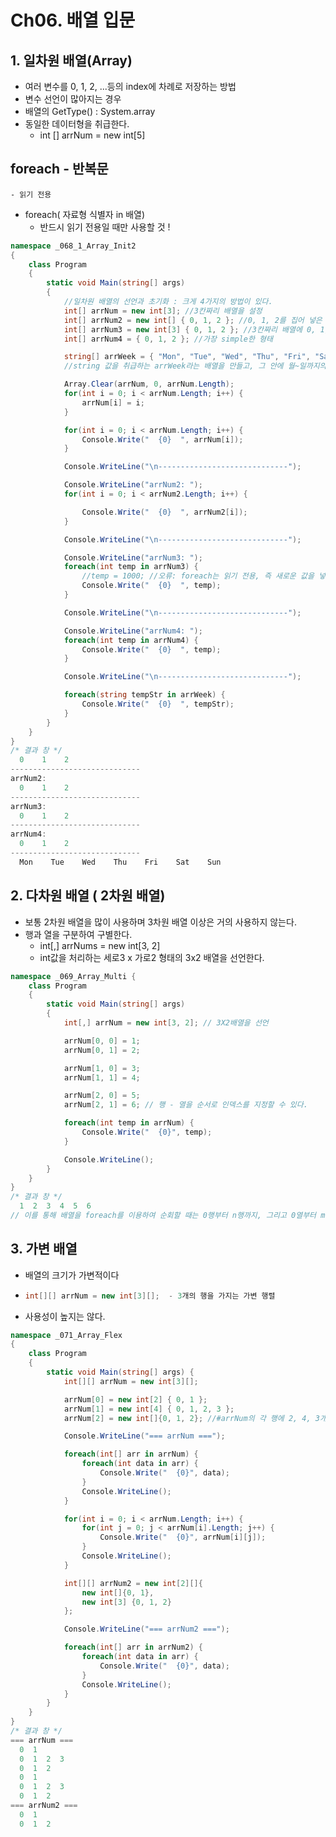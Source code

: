 # Ch06. 배열 입문



## 1. 일차원 배열(Array)

 - 여러 변수를 0, 1, 2, ...등의 index에 차례로 저장하는 방법
 - 변수 선언이 많아지는 경우
 - 배열의 GetType() : System.array
 - 동일한 데이터형을 취급한다.
    - int [] arrNum = new int[5] 



## foreach - 반복문

	- 읽기 전용
 - foreach( 자료형 식별자 in 배열)
   	- 반드시 읽기 전용일 때만 사용할 것 !

```C#
namespace _068_1_Array_Init2
{
    class Program
    {
        static void Main(string[] args) 
        {
            //일차원 배열의 선언과 초기화 : 크게 4가지의 방법이 있다.
            int[] arrNum = new int[3]; //3칸짜리 배열을 설정
            int[] arrNum2 = new int[] { 0, 1, 2 }; //0, 1, 2를 집어 넣은 배열을 설정
            int[] arrNum3 = new int[3] { 0, 1, 2 }; //3칸짜리 배열에 0, 1, 2를 삽입
            int[] arrNum4 = { 0, 1, 2 }; //가장 simple한 형태

            string[] arrWeek = { "Mon", "Tue", "Wed", "Thu", "Fri", "Sat", "Sun" };
            //string 값을 취급하는 arrWeek라는 배열을 만들고, 그 안에 월~일까지의 값을 배열의 값으로 지정한다.

            Array.Clear(arrNum, 0, arrNum.Length);
            for(int i = 0; i < arrNum.Length; i++) {
                arrNum[i] = i;
            }

            for(int i = 0; i < arrNum.Length; i++) {
                Console.Write("  {0}  ", arrNum[i]);
            }

            Console.WriteLine("\n-----------------------------");

            Console.WriteLine("arrNum2: ");
            for(int i = 0; i < arrNum2.Length; i++) {

                Console.Write("  {0}  ", arrNum2[i]);
            }

            Console.WriteLine("\n-----------------------------");

            Console.WriteLine("arrNum3: ");
            foreach(int temp in arrNum3) {
                //temp = 1000; //오류: foreach는 읽기 전용, 즉 새로운 값을 넣을 수 X
                Console.Write("  {0}  ", temp);
            }

            Console.WriteLine("\n-----------------------------");

            Console.WriteLine("arrNum4: ");
            foreach(int temp in arrNum4) {
                Console.Write("  {0}  ", temp);
            }

            Console.WriteLine("\n-----------------------------");

            foreach(string tempStr in arrWeek) {
                Console.Write("  {0}  ", tempStr);
            }
        }
    }
}
/* 결과 창 */
  0    1    2
-----------------------------
arrNum2:
  0    1    2
-----------------------------
arrNum3:
  0    1    2
-----------------------------
arrNum4:
  0    1    2
-----------------------------
  Mon    Tue    Wed    Thu    Fri    Sat    Sun
```



## 2. 다차원 배열 ( 2차원 배열)

 - 보통 2차원 배열을 많이 사용하며 3차원 배열 이상은 거의 사용하지 않는다.
 - 행과 열을 구분하여 구별한다.
    - int[,] arrNums = new int[3, 2]
    - int값을 처리하는 세로3 x 가로2 형태의 3x2 배열을 선언한다.



```C#
namespace _069_Array_Multi {
    class Program 
    {
        static void Main(string[] args) 
        {
            int[,] arrNum = new int[3, 2]; // 3X2배열을 선언

            arrNum[0, 0] = 1;
            arrNum[0, 1] = 2;

            arrNum[1, 0] = 3;
            arrNum[1, 1] = 4;

            arrNum[2, 0] = 5;
            arrNum[2, 1] = 6; // 행 - 열을 순서로 인덱스를 지정할 수 있다.

            foreach(int temp in arrNum) {
                Console.Write("  {0}", temp);
            }

            Console.WriteLine();
        }
    }
}
/* 결과 창 */
  1  2  3  4  5  6
// 이를 통해 배열을 foreach를 이용하여 순회할 때는 0행부터 n행까지, 그리고 0열부터 m열까지 순차적으로 배열을 순회함을 알 수 있다.
```



## 3. 가변 배열

 - 배열의 크기가 가변적이다

- ```C#
  int[][] arrNum = new int[3][];  - 3개의 행을 가지는 가변 행렬
  ```

- 사용성이 높지는 않다.



```C#
namespace _071_Array_Flex
{
    class Program
    {
        static void Main(string[] args) {
            int[][] arrNum = new int[3][];

            arrNum[0] = new int[2] { 0, 1 };
            arrNum[1] = new int[4] { 0, 1, 2, 3 };
            arrNum[2] = new int[]{0, 1, 2}; //#arrNum의 각 행에 2, 4, 3개의 배열을 각각 저장 : 가변길이 표현

            Console.WriteLine("=== arrNum ===");

            foreach(int[] arr in arrNum) {
                foreach(int data in arr) {
                    Console.Write("  {0}", data);
                }
                Console.WriteLine();
            }

            for(int i = 0; i < arrNum.Length; i++) {
                for(int j = 0; j < arrNum[i].Length; j++) {
                    Console.Write("  {0}", arrNum[i][j]);
                }
                Console.WriteLine();
            }

            int[][] arrNum2 = new int[2][]{
                new int[]{0, 1},
                new int[3] {0, 1, 2}
            };

            Console.WriteLine("=== arrNum2 ===");

            foreach(int[] arr in arrNum2) {
                foreach(int data in arr) {
                    Console.Write("  {0}", data);
                }
                Console.WriteLine();
            }
        }
    }
}
/* 결과 창 */
=== arrNum ===
  0  1
  0  1  2  3
  0  1  2
  0  1
  0  1  2  3
  0  1  2
=== arrNum2 ===
  0  1
  0  1  2
```


